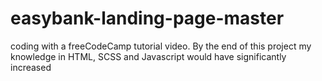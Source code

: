 # easybank-landing-page-master
coding with a freeCodeCamp tutorial video.
By the end of this project my knowledge in HTML, SCSS and Javascript would have significantly increased
